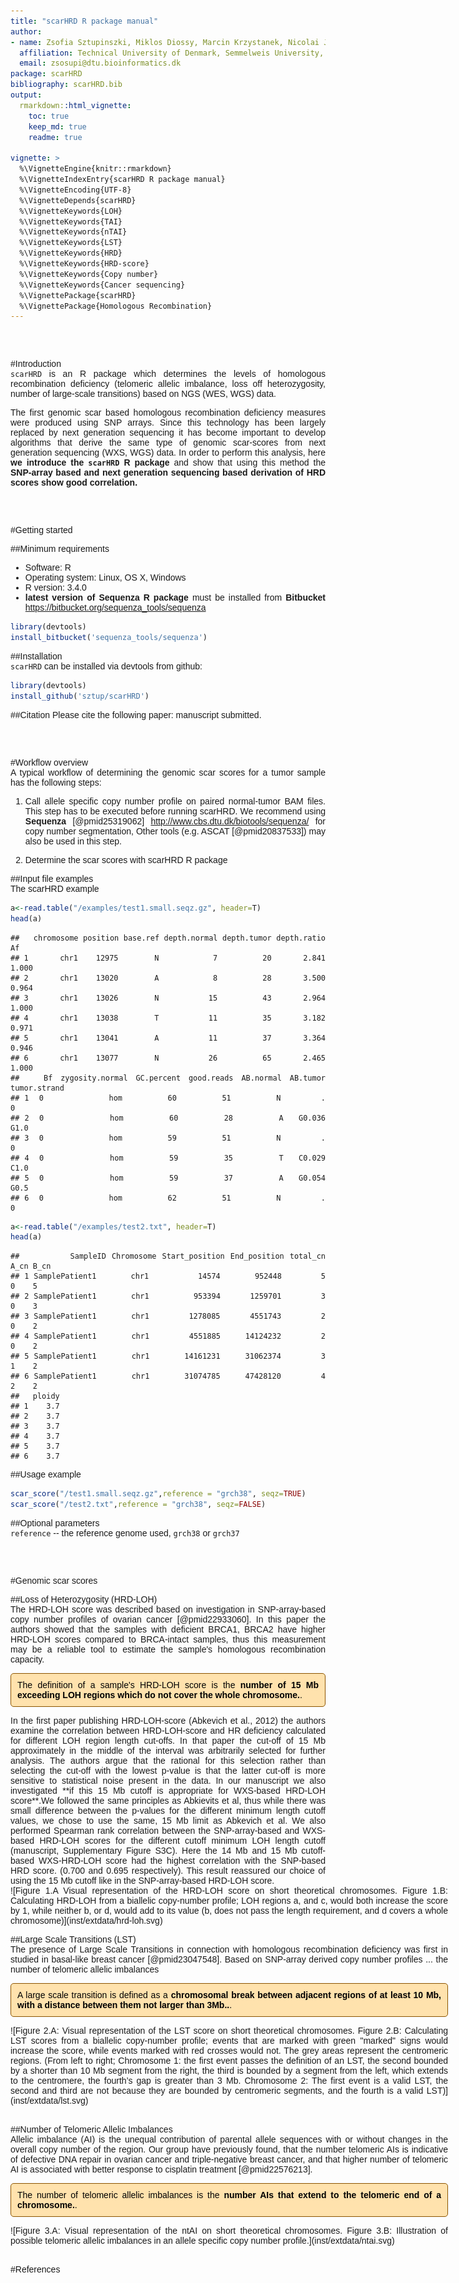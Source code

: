 ```yaml
---
title: "scarHRD R package manual"
author:
- name: Zsofia Sztupinszki, Miklos Diossy, Marcin Krzystanek, Nicolai J. Birkbak, Francesco Favero, Lilla Reiniger, István Csabai, Aron C. Eklund, Ali Syed, Zoltan Szallasi
  affiliation: Technical University of Denmark, Semmelweis University, Eötvös Loránd University, University of Copenhagen, The Francis Crick Institute, Danish National Life Science Supercomputing Center, Harvard Medical School
  email: zsosupi@dtu.bioinformatics.dk
package: scarHRD
bibliography: scarHRD.bib
output:
  rmarkdown::html_vignette:
    toc: true
    keep_md: true
    readme: true

vignette: >
  %\VignetteEngine{knitr::rmarkdown}
  %\VignetteIndexEntry{scarHRD R package manual}
  %\VignetteEncoding{UTF-8}
  %\VignetteDepends{scarHRD}
  %\VignetteKeywords{LOH}
  %\VignetteKeywords{TAI}
  %\VignetteKeywords{nTAI}
  %\VignetteKeywords{LST}
  %\VignetteKeywords{HRD}
  %\VignetteKeywords{HRD-score}
  %\VignetteKeywords{Copy number}
  %\VignetteKeywords{Cancer sequencing}
  %\VignettePackage{scarHRD}
  %\VignettePackage{Homologous Recombination}
---
```

<style>
body {
text-align: justify;
font-family: Arial}

.moderateFrame{ /* Framed text */
border: 1px solid;
border-color: #8c5400;
color: black;
background-color: #ffe2ad;
padding-top: 10px;
padding-bottom: 10px;
border-radius: 5px;
padding-left: 10px;
padding-right: 10px;
font-size: 14px;
}

</style>

<br>
<br>

#Introduction  
`scarHRD` is an R package which determines the levels of homologous recombination deficiency (telomeric allelic imbalance, loss off heterozygosity, number of large-scale transitions) based on NGS (WES, WGS) data.  

The first genomic scar based homologous recombination deficiency measures were produced using SNP arrays. Since this technology has been largely replaced by next generation sequencing it has become important to develop algorithms that derive the same type of genomic scar-scores from next generation sequencing (WXS, WGS) data. In order to perform this analysis, here **we introduce the `scarHRD` R package** and show that using this method the **SNP-array based and next generation sequencing based derivation of HRD scores show good correlation.**  

<br>
<br>

#Getting started  

##Minimum requirements  
  + Software: R  
  + Operating system: Linux, OS X, Windows  
  + R version: 3.4.0  
  + **latest version of Sequenza R package** must be installed from **Bitbucket** https://bitbucket.org/sequenza_tools/sequenza   

```r
library(devtools)
install_bitbucket('sequenza_tools/sequenza')
```  

##Installation  
`scarHRD` can be installed via devtools from github:  


```r
library(devtools)
install_github('sztup/scarHRD')
```

##Citation
Please cite the following paper: manuscript submitted.  

<br>
<br>

#Workflow overview  
A typical workflow of determining the genomic scar scores for a tumor sample has the following steps:  

1. Call allele specific copy number profile on paired normal-tumor BAM files. This step has to be executed before running scarHRD. We recommend using **Sequenza** [@pmid25319062] http://www.cbs.dtu.dk/biotools/sequenza/ for copy number segmentation, Other tools (e.g. ASCAT [@pmid20837533]) may also be used in this step.  
  
2. Determine the scar scores with scarHRD R package  

##Input file examples  
The scarHRD example 

```r
a<-read.table("/examples/test1.small.seqz.gz", header=T)
head(a)
```

```
##   chromosome position base.ref depth.normal depth.tumor depth.ratio    Af
## 1       chr1    12975        N            7          20       2.841 1.000
## 2       chr1    13020        A            8          28       3.500 0.964
## 3       chr1    13026        N           15          43       2.964 1.000
## 4       chr1    13038        T           11          35       3.182 0.971
## 5       chr1    13041        A           11          37       3.364 0.946
## 6       chr1    13077        N           26          65       2.465 1.000
##   Bf zygosity.normal GC.percent good.reads AB.normal AB.tumor tumor.strand
## 1  0             hom         60         51         N        .            0
## 2  0             hom         60         28         A   G0.036         G1.0
## 3  0             hom         59         51         N        .            0
## 4  0             hom         59         35         T   C0.029         C1.0
## 5  0             hom         59         37         A   G0.054         G0.5
## 6  0             hom         62         51         N        .            0
```

```r
a<-read.table("/examples/test2.txt", header=T)
head(a)
```

```
##         SampleID Chromosome Start_position End_position total_cn A_cn B_cn
## 1 SamplePatient1       chr1          14574       952448        5    0    5
## 2 SamplePatient1       chr1         953394      1259701        3    0    3
## 3 SamplePatient1       chr1        1278085      4551743        2    0    2
## 4 SamplePatient1       chr1        4551885     14124232        2    0    2
## 5 SamplePatient1       chr1       14161231     31062374        3    1    2
## 6 SamplePatient1       chr1       31074785     47428120        4    2    2
##   ploidy
## 1    3.7
## 2    3.7
## 3    3.7
## 4    3.7
## 5    3.7
## 6    3.7
```

##Usage example  

```r
scar_score("/test1.small.seqz.gz",reference = "grch38", seqz=TRUE)
scar_score("/test2.txt",reference = "grch38", seqz=FALSE)
```

##Optional parameters  
`reference` -- the reference genome used, `grch38` or `grch37`

<br>
<br>

#Genomic scar scores  

##Loss of Heterozygosity (HRD-LOH)  
The HRD-LOH score was described based on investigation in SNP-array-based copy number profiles of ovarian cancer [@pmid22933060]. In this paper the authors showed that the samples with deficient BRCA1, BRCA2 have higher HRD-LOH scores compared to BRCA-intact samples, thus this measurement may be a reliable tool to estimate the sample's homologous recombination capacity.   
<p class="moderateFrame">The definition of a sample's HRD-LOH score is the </span> <span style="font-weight:bold">number of 15 Mb exceeding LOH regions which do not cover the whole chromosome.</span>.
</p>
In the first paper publishing HRD-LOH-score (Abkevich et al., 2012) the authors examine the correlation between HRD-LOH-score and HR deficiency calculated for different LOH region length cut-offs. In that paper the cut-off of 15 Mb approximately in the middle of the interval was arbitrarily selected for further analysis. The authors argue that the rational for this selection rather than selecting the cut-off with the lowest p-value is that the latter cut-off is more sensitive to statistical noise present in the data.  
In our manuscript we also investigated **if this 15 Mb cutoff is appropriate for WXS-based HRD-LOH score**.We followed the same principles as Abkievits et al, thus while there was small difference between the p-values for the different minimum length cutoff values, we chose to use the same, 15 Mb limit as Abkevich et al. We also performed Spearman rank correlation between the SNP-array-based and WXS-based HRD-LOH scores for the different cutoff minimum LOH length cutoff (manuscript, Supplementary Figure S3C). Here the 14 Mb and 15 Mb cutoff-based WXS-HRD-LOH score had the highest correlation with the SNP-based HRD score. (0.700 and 0.695 respectively). This result reassured our choice of using the 15 Mb cutoff like in the SNP-array-based HRD-LOH score.  

<div style="width:700px">
![Figure 1.A Visual representation of the HRD-LOH score on short theoretical chromosomes. Figure 1.B: Calculating HRD-LOH from a biallelic copy-number profile; LOH regions a, and c, would both increase the score by 1, while neither b, or d, would add to its value (b, does not pass the length requirement, and d covers a whole chromosome)](inst/extdata/hrd-loh.svg)
<br>

##Large Scale Transitions (LST)  
The presence of Large Scale Transitions in connection with homologous recombination deficiency was first in studied in basal-like breast cancer [@pmid23047548]. Based on SNP-array derived copy number profiles ... the number of telomeric allelic imbalances 
<p class="moderateFrame">A large scale transition is defined as a  </span> <span style="font-weight:bold">chromosomal break between adjacent regions of at least 10 Mb, with a distance between them not larger than 3Mb..</span>.
</p>

<div style="width:700px">
![Figure 2.A: Visual representation of the LST score on short theoretical chromosomes. Figure 2.B: Calculating LST scores from a biallelic copy-number profile; events that are marked with green "marked" signs would increase the score, while events marked with red crosses would not. The grey areas represent the centromeric regions. (From left to right; Chromosome 1: the first event passes the definition of an LST, the second bounded by a shorter than 10 Mb segment from the right, the third is bounded by a segment from the left, which extends to the centromere, the fourth’s gap is greater than 3 Mb. Chromosome 2: The first event is a valid LST, the second and third are not because they are bounded by centromeric segments, and the fourth is a valid LST)](inst/extdata/lst.svg)
</div>
<br>

##Number of Telomeric Allelic Imbalances  
Allelic imbalance (AI) is the unequal contribution of parental allele sequences with or without changes in the overall copy number of the region. Our group have previously found, that the number telomeric AIs is indicative of defective DNA repair in ovarian cancer and triple-negative breast cancer, and that higher number of telomeric AI is associated with better response to cisplatin treatment [@pmid22576213].  
<p class="moderateFrame">The number of telomeric allelic imbalances is the </span> <span style="font-weight:bold">number AIs that extend to the telomeric end of a chromosome.</span>.
</p>
<div style="width:700px">
![Figure 3.A: Visual representation of the ntAI on short theoretical chromosomes. Figure 3.B: Illustration of possible telomeric allelic imbalances in an allele specific copy number profile.](inst/extdata/ntai.svg)
</div>
<br>


#References  
